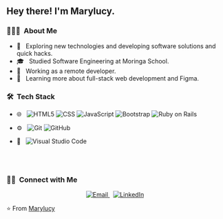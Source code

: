<h2> Hey there! I'm Marylucy.</h2>

<h3> 👨🏻‍💻 &nbsp;About Me </h3>

- 🤔 &nbsp; Exploring new technologies and developing software solutions and quick hacks.
- 🎓 &nbsp; Studied Software Engineering at Moringa School.
- 💼 &nbsp; Working as a remote developer.
- 🌱 &nbsp; Learning more about full-stack web development and Figma.

<h3> 🛠 &nbsp;Tech Stack</h3>

- 🌐 &nbsp;
  ![HTML5](https://img.shields.io/badge/-HTML5-333333?style=flat&logo=HTML5)
  ![CSS](https://img.shields.io/badge/-CSS-333333?style=flat&logo=CSS3&logoColor=1572B6)
  ![JavaScript](https://img.shields.io/badge/-JavaScript-333333?style=flat&logo=javascript)
  ![Bootstrap](https://img.shields.io/badge/-Bootstrap-333333?style=flat&logo=bootstrap&logoColor=563D7C)
  ![Ruby on Rails](https://img.shields.io/badge/-Ruby%20on%20Rails-333333?style=flat&logo=ruby-on-rails&logoColor=CC0000)

- ⚙️ &nbsp;
  ![Git](https://img.shields.io/badge/-Git-333333?style=flat&logo=git)
  ![GitHub](https://img.shields.io/badge/-GitHub-333333?style=flat&logo=github)

- 🔧 &nbsp;
  ![Visual Studio Code](https://img.shields.io/badge/-Visual%20Studio%20Code-333333?style=flat&logo=visual-studio-code&logoColor=007ACC)

<br/>

<a href="https://github.com/Marylucy123450">
</a>

<br/>

<h3> 🤝🏻 &nbsp;Connect with Me </h3>

<p align="center">
  <a href="mailto:marylucyatieno1@gmail.com">
    <img alt="Email" src="https://img.shields.io/badge/Email-marylucyatieno1@gmail.com-blue?style=flat-square&logo=gmail">
  </a>
  &nbsp;
  <a href="https://www.linkedin.com/in/marylucy-atieno-developer" target="_blank">
    <img alt="LinkedIn" src="https://img.shields.io/badge/LinkedIn-333333?style=flat-square&logo=linkedin">
  </a>
</p>

⭐️ From [Marylucy](https://github.com/Marylucy123450)
